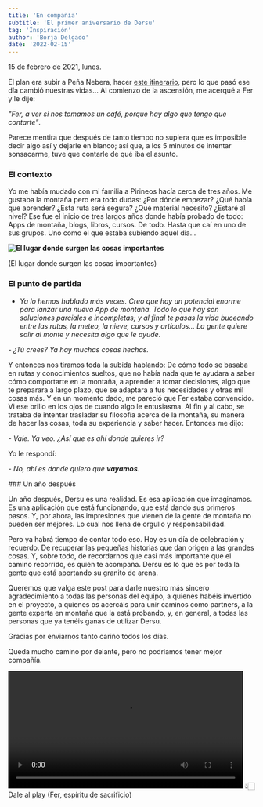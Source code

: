```yaml
---
title: 'En compañía'
subtitle: 'El primer aniversario de Dersu'
tag: 'Inspiración'
author: 'Borja Delgado'
date: '2022-02-15'
---
```


15 de febrero de 2021, lunes.

El plan era subir a Peña Nebera, hacer [este itinerario]( https://www.strava.com/activities/4791774863), pero lo que pasó ese día cambió nuestras vidas...
Al comienzo de la ascensión, me acerqué a Fer y le dije:

*"Fer, a ver si nos tomamos un café, porque hay algo que tengo que contarte"*.

Parece mentira que después de tanto tiempo no supiera que es imposible decir algo así y dejarle en blanco; así que, a los 5 minutos de intentar sonsacarme, tuve que contarle de qué iba el asunto.

### El contexto

Yo me había mudado con mi familia a Pirineos hacía cerca de tres años. Me gustaba la montaña pero era todo dudas: ¿Por dónde empezar? ¿Qué había que aprender? ¿Esta ruta será segura? ¿Qué material necesito? ¿Estaré al nivel?
Ese fue el inicio de tres largos años donde había probado de todo: Apps de montaña, blogs, libros, cursos. De todo. Hasta que caí en uno de sus grupos. Uno como el que estaba subiendo aquel dia...

**![El lugar donde surgen las cosas importantes](/images/posts/en-compania/01.jpg)**

(El lugar donde surgen las cosas importantes)

### El punto de partida

- *Ya lo hemos hablado más veces. Creo que hay un potencial enorme para lanzar una nueva App de montaña. Todo lo que hay son soluciones parciales e incompletas; y al final te pasas la vida buceando entre las rutas, la meteo, la nieve, cursos y artículos... La gente quiere salir al monte y necesita algo que le ayude.*

*- ¿Tú crees? Ya hay muchas cosas hechas.*

Y entonces nos tiramos toda la subida hablando: De cómo todo se basaba en rutas y conocimientos sueltos, que no había nada que te ayudara a saber cómo comportarte en la montaña, a aprender a tomar decisiones, algo que te preparara a largo plazo, que se adaptara a tus necesidades y otras mil cosas más.
Y en un momento dado, me pareció que Fer estaba convencido. Vi ese brillo en los ojos de cuando algo le entusiasma. Al fin y al cabo, se trataba de intentar trasladar su filosofía acerca de la montaña, su manera de hacer las cosas, toda su experiencia y saber hacer.
Entonces me dijo:

*- Vale. Ya veo. ¿Así que es ahí donde quieres ir?*

Yo le respondí:

*- No, ahí es donde quiero que **vayamos**.*

### Un año después

Un año después, Dersu es una realidad. Es esa aplicación que imaginamos. Es una aplicación que está funcionando, que está dando sus primeros pasos. Y, por ahora, las impresiones que vienen de la gente de montaña no pueden ser mejores. Lo cual nos llena de orgullo y responsabilidad.

Pero ya habrá tiempo de contar todo eso. Hoy es un día de celebración y recuerdo. De recuperar las pequeñas historias que dan origen a las grandes cosas. Y, sobre todo, de recordarnos que casi más importante que el camino recorrido, es quién te acompaña. Dersu es lo que es por toda la gente que está aportando su granito de arena.

Queremos que valga este post para darle nuestro más sincero agradecimiento a todas las personas del equipo, a quienes habéis  invertido en el proyecto, a quienes os acercáis para unir caminos como partners, a la gente experta en montaña que la está probando, y, en general, a todas las personas que ya tenéis ganas de utilizar Dersu.

Gracias por enviarnos tanto cariño todos los días.

Queda mucho camino por delante, pero no podríamos tener mejor compañía.

<div class="flex flex-col items-center">
<video controls preload="auto" style="width:100%; max-width:480px">
  <source src="/images/posts/en-compania/video-01.mp4" type="video/mp4">
</video>
<span>👆🏻 Dale al play</span>
<span>(Fer, espíritu de sacrificio)</span>
</div>




